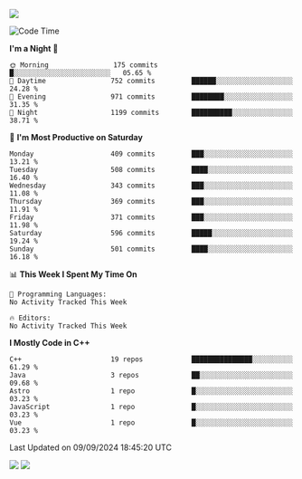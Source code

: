 ![](https://komarev.com/ghpvc/?username=lilpidgey&color=red)
<!--START_SECTION:waka-->
![Code Time](http://img.shields.io/badge/Code%20Time-1%2C491%20hrs%2018%20mins-blue)

**I'm a Night 🦉** 

```text
🌞 Morning                175 commits         █░░░░░░░░░░░░░░░░░░░░░░░░   05.65 % 
🌆 Daytime                752 commits         ██████░░░░░░░░░░░░░░░░░░░   24.28 % 
🌃 Evening                971 commits         ████████░░░░░░░░░░░░░░░░░   31.35 % 
🌙 Night                  1199 commits        ██████████░░░░░░░░░░░░░░░   38.71 % 
```
📅 **I'm Most Productive on Saturday** 

```text
Monday                   409 commits         ███░░░░░░░░░░░░░░░░░░░░░░   13.21 % 
Tuesday                  508 commits         ████░░░░░░░░░░░░░░░░░░░░░   16.40 % 
Wednesday                343 commits         ███░░░░░░░░░░░░░░░░░░░░░░   11.08 % 
Thursday                 369 commits         ███░░░░░░░░░░░░░░░░░░░░░░   11.91 % 
Friday                   371 commits         ███░░░░░░░░░░░░░░░░░░░░░░   11.98 % 
Saturday                 596 commits         █████░░░░░░░░░░░░░░░░░░░░   19.24 % 
Sunday                   501 commits         ████░░░░░░░░░░░░░░░░░░░░░   16.18 % 
```


📊 **This Week I Spent My Time On** 

```text
💬 Programming Languages: 
No Activity Tracked This Week

🔥 Editors: 
No Activity Tracked This Week
```

**I Mostly Code in C++** 

```text
C++                      19 repos            ███████████████░░░░░░░░░░   61.29 % 
Java                     3 repos             ██░░░░░░░░░░░░░░░░░░░░░░░   09.68 % 
Astro                    1 repo              █░░░░░░░░░░░░░░░░░░░░░░░░   03.23 % 
JavaScript               1 repo              █░░░░░░░░░░░░░░░░░░░░░░░░   03.23 % 
Vue                      1 repo              █░░░░░░░░░░░░░░░░░░░░░░░░   03.23 % 
```




 Last Updated on 09/09/2024 18:45:20 UTC
<!--END_SECTION:waka-->
![](https://hit.yhype.me/github/profile?user_id=42968544)
![](https://komarev.com/ghpvc/?lilpidgey)
